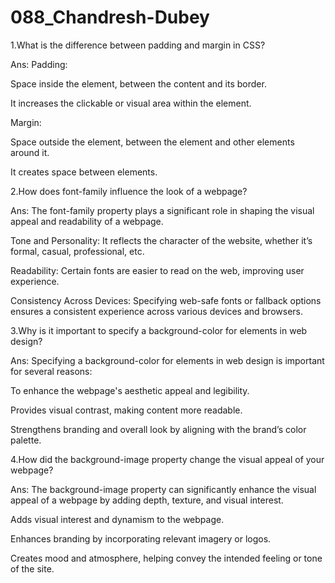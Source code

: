 # 088_Chandresh-Dubey
1.What is the difference between padding and margin in CSS?

Ans:
Padding:

Space inside the element, between the content and its border.

It increases the clickable or visual area within the element.

Margin:

Space outside the element, between the element and other elements around it.

It creates space between elements.

2.How does font-family influence the look of a webpage?

Ans: The font-family property plays a significant role in shaping the visual appeal and readability of a webpage.

Tone and Personality: It reflects the character of the website, whether it’s formal, casual, professional, etc.

Readability: Certain fonts are easier to read on the web, improving user experience.

Consistency Across Devices: Specifying web-safe fonts or fallback options ensures a consistent experience across various devices and browsers.

3.Why is it important to specify a background-color for elements in web design?

Ans: Specifying a background-color for elements in web design is important for several reasons:

To enhance the webpage's aesthetic appeal and legibility.

Provides visual contrast, making content more readable.

Strengthens branding and overall look by aligning with the brand’s color palette.

4.How did the background-image property change the visual appeal of your webpage?

Ans: The background-image property can significantly enhance the visual appeal of a webpage by adding depth, texture, and visual interest.

Adds visual interest and dynamism to the webpage.

Enhances branding by incorporating relevant imagery or logos.

Creates mood and atmosphere, helping convey the intended feeling or tone of the site.

